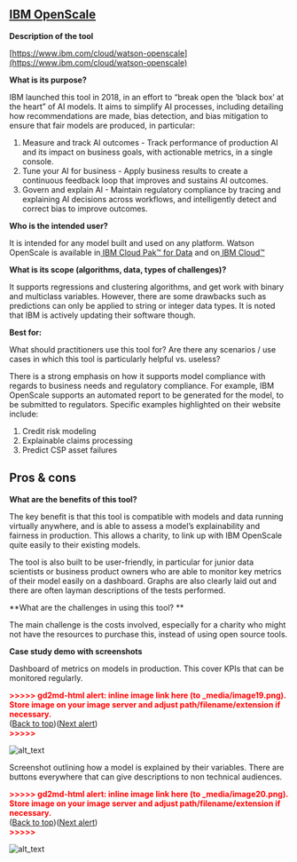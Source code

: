 ## [IBM OpenScale](https://www.ibm.com/watson/explainable-ai?mhsrc=ibmsearch_a&mhq=explainable%20ai)

**Description of the tool**

[https://www.ibm.com/cloud/watson-openscale](https://www.ibm.com/cloud/watson-openscale)

**What is its purpose?**

IBM launched this tool in 2018, in an effort to “break open the ‘black box’ at the heart” of AI models. It aims to simplify AI processes, including detailing how recommendations are made, bias detection, and bias mitigation to ensure that fair models are produced, in particular:

1. Measure and track AI outcomes - Track performance of production AI and its impact on business goals, with actionable metrics, in a single console.
2. Tune your AI for business - Apply business results to create a continuous feedback loop that improves and sustains AI outcomes.
3. Govern and explain AI - Maintain regulatory compliance by tracing and explaining AI decisions across workflows, and intelligently detect and correct bias to improve outcomes.

**Who is the intended user?**

It is intended for any model built and used on any platform. Watson OpenScale is available in[ IBM Cloud Pak™ for Data](https://www.ibm.com/products/cloud-pak-for-data) and on[ IBM Cloud™](https://cloud.ibm.com/registration?target=/catalog/services/watson-openscale)

**What is its scope (algorithms, data, types of challenges)?**

It supports regressions and clustering algorithms, and get work with binary and multiclass variables. However, there are some drawbacks such as predictions can only be applied to string or integer data types. It is noted that IBM is actively updating their software though.

**Best for:**

What should practitioners use this tool for? Are there any scenarios / use cases in which this tool is particularly helpful vs. useless?

There is a strong emphasis on how it supports model compliance with regards to business needs and regulatory compliance. For example, IBM OpenScale supports an automated report to be generated for the model, to be submitted to regulators. Specific examples highlighted on their website include:

1. Credit risk modeling
2. Explainable claims processing
3. Predict CSP asset failures

## Pros & cons

**What are the benefits of this tool?**

The key benefit is that this tool is compatible with models and data running virtually anywhere, and is able to assess a model’s explainability and fairness in production. This allows a charity, to link up with IBM OpenScale quite easily to their existing models.

The tool is also built to be user-friendly, in particular for junior data scientists or business product owners who are able to monitor key metrics of their model easily on a dashboard. Graphs are also clearly laid out and there are often layman descriptions of the tests performed.

**What are the challenges in using this tool? **

The main challenge is the costs involved, especially for a charity who might not have the resources to purchase this, instead of using open source tools.

**Case study demo with screenshots**

Dashboard of metrics on models in production. This cover KPIs that can be monitored regularly.

<p id="gdcalert19" ><span style="color: red; font-weight: bold">>>>>>  gd2md-html alert: inline image link here (to _media/image19.png). Store image on your image server and adjust path/filename/extension if necessary. </span><br>(<a href="#">Back to top</a>)(<a href="#gdcalert20">Next alert</a>)<br><span style="color: red; font-weight: bold">>>>>> </span></p>

![alt_text](_media/image19.png "image_tooltip")

Screenshot outlining how a model is explained by their variables. There are buttons everywhere that can give descriptions to non technical audiences.

<p id="gdcalert20" ><span style="color: red; font-weight: bold">>>>>>  gd2md-html alert: inline image link here (to _media/image20.png). Store image on your image server and adjust path/filename/extension if necessary. </span><br>(<a href="#">Back to top</a>)(<a href="#gdcalert21">Next alert</a>)<br><span style="color: red; font-weight: bold">>>>>> </span></p>

![alt_text](_media/image20.png "image_tooltip")
